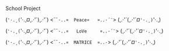 
School Project

(`'·.¸(`'·.¸*¤*¸.·'´)¸.·'´)
<´¨`·..¤  Peace¤   ¤..·´¨`>
(¸.·'´(¸.·'´*¤*`'·.¸)`'·.¸)


(`'·.¸(`'·.¸*¤*¸.·'´)¸.·'´)
<´¨`·..¤   LoVe     ¤..·´¨`>
(¸.·'´(¸.·'´*¤*`'·.¸)`'·.¸)


(`'·.¸(`'·.¸*¤*¸.·'´)¸.·'´)
<´¨`·..¤  MATRICE  ¤..·`>
(¸.·'´(¸.·'´*¤*`'·.¸)`'·.¸)
